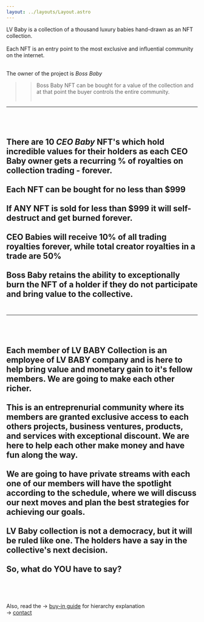 ```yaml
---
layout: ../layouts/Layout.astro
---
```


LV Baby is a collection of a thousand luxury babies hand-drawn as an NFT collection.
<br><br>
Each NFT is an entry point to the most exclusive and influential community on the internet.
<br><br>

The owner of the project is *Boss Baby*

>> Boss Baby NFT can be bought for a value of the collection and at that point the buyer controls the entire community.
<br><br>
----
<br><br>
There are 10 *CEO Baby* NFT's which hold incredible values for their holders as each CEO Baby owner gets a recurring % of royalties on collection trading - forever.
<br><br>
Each NFT can be bought for no less than $999
<br><br>
If ANY NFT is sold for less than $999 it will self-destruct and get burned forever.
<br><br>
CEO Babies will receive 10% of all trading royalties forever, while total creator royalties in a trade are 50%
<br><br>
Boss Baby retains the ability to exceptionally burn the NFT of a holder if they do not participate and bring value to the collective.
<br><br>
----
----
<br><br>
Each member of LV BABY Collection is an employee of LV BABY company and is here to help bring value and monetary gain to it's fellow members. We are going to make each other richer.
<br><br>
This is an entreprenurial community where its members are granted exclusive access to each others projects, business ventures, products, and services with exceptional discount. 
We are here to help each other make money and have fun along the way.
<br><br>
We are going to have private streams with each one of our members will have the spotlight according to the schedule, where we will discuss our next moves and plan the best strategies for achieving our goals.
<br><br>
LV Baby collection is not a democracy, but it will be ruled like one. The holders have a say in the collective's next decision.
<br><br>
So, what do YOU have to say?
<br><br>
----
<br><br>
Also, read the -> [buy-in guide](/buy-in) for hierarchy explanation<br>
-> [contact](/contact)